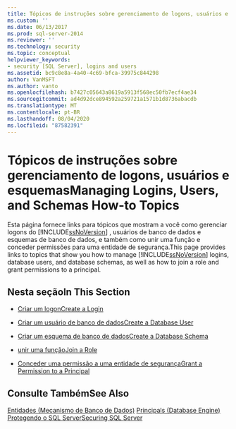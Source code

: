 ```yaml
---
title: Tópicos de instruções sobre gerenciamento de logons, usuários e esquemas | Microsoft Docs
ms.custom: ''
ms.date: 06/13/2017
ms.prod: sql-server-2014
ms.reviewer: ''
ms.technology: security
ms.topic: conceptual
helpviewer_keywords:
- security [SQL Server], logins and users
ms.assetid: bc9c8e8a-4a40-4c69-bfca-39975c844298
author: VanMSFT
ms.author: vanto
ms.openlocfilehash: b7427c05643a8619a5913f568ec50fb7ecf4ae34
ms.sourcegitcommit: ad4d92dce894592a259721a1571b1d8736abacdb
ms.translationtype: MT
ms.contentlocale: pt-BR
ms.lasthandoff: 08/04/2020
ms.locfileid: "87582391"
---
```

# <a name="managing-logins-users-and-schemas-how-to-topics"></a><span data-ttu-id="c9444-102">Tópicos de instruções sobre gerenciamento de logons, usuários e esquemas</span><span class="sxs-lookup"><span data-stu-id="c9444-102">Managing Logins, Users, and Schemas How-to Topics</span></span>
  <span data-ttu-id="c9444-103">Esta página fornece links para tópicos que mostram a você como gerenciar logons do [!INCLUDE[ssNoVersion](../../../includes/ssnoversion-md.md)] , usuários de banco de dados e esquemas de banco de dados, e também como unir uma função e conceder permissões para uma entidade de segurança.</span><span class="sxs-lookup"><span data-stu-id="c9444-103">This page provides links to topics that show you how to manage [!INCLUDE[ssNoVersion](../../../includes/ssnoversion-md.md)] logins, database users, and database schemas, as well as how to join a role and grant permissions to a principal.</span></span>  
  
## <a name="in-this-section"></a><span data-ttu-id="c9444-104">Nesta seção</span><span class="sxs-lookup"><span data-stu-id="c9444-104">In This Section</span></span>  
  
-   [<span data-ttu-id="c9444-105">Criar um logon</span><span class="sxs-lookup"><span data-stu-id="c9444-105">Create a Login</span></span>](create-a-login.md)  
  
-   [<span data-ttu-id="c9444-106">Criar um usuário de banco de dados</span><span class="sxs-lookup"><span data-stu-id="c9444-106">Create a Database User</span></span>](create-a-database-user.md)  
  
-   [<span data-ttu-id="c9444-107">Criar um esquema de banco de dados</span><span class="sxs-lookup"><span data-stu-id="c9444-107">Create a Database Schema</span></span>](create-a-database-schema.md)  
  
-   [<span data-ttu-id="c9444-108">unir uma função</span><span class="sxs-lookup"><span data-stu-id="c9444-108">Join a Role</span></span>](join-a-role.md)  
  
-   [<span data-ttu-id="c9444-109">Conceder uma permissão a uma entidade de segurança</span><span class="sxs-lookup"><span data-stu-id="c9444-109">Grant a Permission to a Principal</span></span>](grant-a-permission-to-a-principal.md)  
  
## <a name="see-also"></a><span data-ttu-id="c9444-110">Consulte Também</span><span class="sxs-lookup"><span data-stu-id="c9444-110">See Also</span></span>  
 <span data-ttu-id="c9444-111">[Entidades &#40;Mecanismo de Banco de Dados&#41;](principals-database-engine.md) </span><span class="sxs-lookup"><span data-stu-id="c9444-111">[Principals &#40;Database Engine&#41;](principals-database-engine.md) </span></span>  
 [<span data-ttu-id="c9444-112">Protegendo o SQL Server</span><span class="sxs-lookup"><span data-stu-id="c9444-112">Securing SQL Server</span></span>](../securing-sql-server.md)  
  
  
